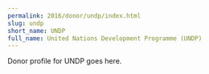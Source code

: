 ```yaml
---
permalink: 2016/donor/undp/index.html
slug: undp
short_name: UNDP
full_name: United Nations Development Programme (UNDP)
---
```


Donor profile for UNDP goes here.
